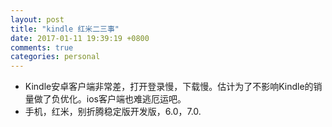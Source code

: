 ```yaml
---
layout: post
title: "kindle 红米二三事"
date: 2017-01-11 19:39:19 +0800
comments: true
categories: personal
---
```

- Kindle安卓客户端非常差，打开登录慢，下载慢。估计为了不影响Kindle的销量做了负优化。ios客户端也难逃厄运吧。  
- 手机，红米，别折腾稳定版开发版，6.0，7.0.
